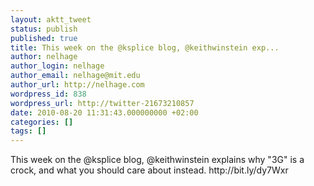 ```yaml
---
layout: aktt_tweet
status: publish
published: true
title: This week on the @ksplice blog, @keithwinstein exp...
author: nelhage
author_login: nelhage
author_email: nelhage@mit.edu
author_url: http://nelhage.com
wordpress_id: 838
wordpress_url: http://twitter-21673210857
date: 2010-08-20 11:31:43.000000000 +02:00
categories: []
tags: []
---
```

This week on the @ksplice blog, @keithwinstein explains why "3G" is a crock, and what you should care about instead. http:&#47;&#47;bit.ly&#47;dy7Wxr
